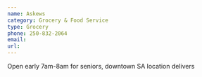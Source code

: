 ```yaml
---
name: Askews
category: Grocery & Food Service
type: Grocery
phone: 250-832-2064
email: 
url: 
---
```


Open early 7am-8am for seniors, downtown SA location delivers